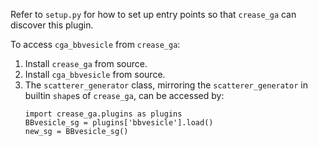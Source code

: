 Refer to `setup.py` for how to set up entry points so that `crease_ga` can discover this plugin.

To access `cga_bbvesicle` from `crease_ga`:
1. Install `crease_ga` from source.
2. Install `cga_bbvesicle` from source.
3. The `scatterer_generator` class, mirroring the `scatterer_generator` in builtin `shape`s of `crease_ga`, can be accessed by:
   ```
   import crease_ga.plugins as plugins
   BBvesicle_sg = plugins['bbvesicle'].load()
   new_sg = BBvesicle_sg()
   ```
